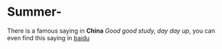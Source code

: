 # Summer-
There is a famous saying in **China** *Good good study, day day up*, you can even find this saying in [baidu](https://www.baidu.com)

